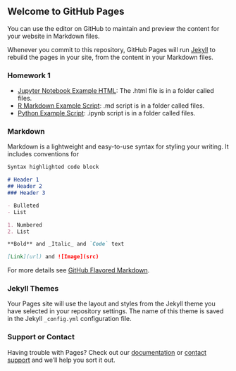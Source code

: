 ## Welcome to GitHub Pages

You can use the editor on GitHub to maintain and preview the content for your website in Markdown files.

Whenever you commit to this repository, GitHub Pages will run [Jekyll](https://jekyllrb.com/) to rebuild the pages in your site, from the content in your Markdown files.

### Homework 1
* [Jupyter Notebook Example HTML](https://github.com/BU-IE-360/spring24-mrgklp/blob/main/IE360ProjectGroup17.html): The .html file is in a folder called files.
* [R Markdown Example Script](https://github.com/BU-IE-360/spring24-mrgklp/blob/main/IE360_HW1.md): .md script is in a folder called files.
* [Python Example Script](https://github.com/BU-IE-360/spring24-mrgklp/blob/main/IE360_HW1.ipynb): .ipynb script is in a folder called files.


### Markdown

Markdown is a lightweight and easy-to-use syntax for styling your writing. It includes conventions for

```markdown
Syntax highlighted code block

# Header 1
## Header 2
### Header 3

- Bulleted
- List

1. Numbered
2. List

**Bold** and _Italic_ and `Code` text

[Link](url) and ![Image](src)
```

For more details see [GitHub Flavored Markdown](https://guides.github.com/features/mastering-markdown/).

### Jekyll Themes

Your Pages site will use the layout and styles from the Jekyll theme you have selected in your repository settings. The name of this theme is saved in the Jekyll `_config.yml` configuration file.

### Support or Contact

Having trouble with Pages? Check out our [documentation](https://docs.github.com/categories/github-pages-basics/) or [contact support](https://support.github.com/contact) and we’ll help you sort it out.
